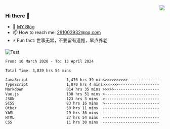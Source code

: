 <img align='right' src='https://github-readme-stats.vercel.app/api?username=niaogege&show_icons=true&theme=radical'/>

### Hi there 👋

- 🌱 [MY Blog](https://bythewayer.com/)
- 📫 How to reach me: 291003932@qq.com
- ⚡ Fun fact:  世事无常，不要留有遗憾，早点养老

![Test](https://github-readme-stats.vercel.app/api/top-langs/?username=niaogege&layout=compact)

<!--START_SECTION:waka-->

```txt
From: 10 March 2020 - To: 13 April 2024

Total Time: 3,839 hrs 54 mins

JavaScript                 1,476 hrs 39 mins>>>>>>>>>>---------------   38.46 %
TypeScript                 1,070 hrs 4 mins>>>>>>>------------------   27.87 %
Markdown                   814 hrs 35 mins >>>>>--------------------   21.21 %
Vue.js                     130 hrs 51 mins >------------------------   03.41 %
JSON                       123 hrs 3 mins  >------------------------   03.20 %
SCSS                       83 hrs 16 mins  >------------------------   02.17 %
Other                      30 hrs 11 mins  -------------------------   00.79 %
YAML                       29 hrs 36 mins  -------------------------   00.77 %
HTML                       27 hrs 54 mins  -------------------------   00.73 %
CSS                        11 hrs 30 mins  -------------------------   00.30 %
```

<!--END_SECTION:waka-->
